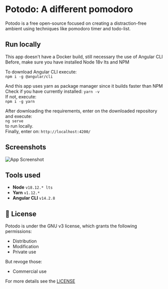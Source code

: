 # Potodo: A different pomodoro
<!-- <img src="https://img.shields.io/github/license/PotodoApp/potodo?color=blue" alias="License"> -->
Potodo is a free open-source focused on creating a distraction-free ambient using techniques like pomodoro timer and todo-list.


## Run locally
This app doesn't have a Docker build, still necessary the use of Angular CLI  
Before, make sure you have installed Node 18v lts and NPM

To download Angular CLI execute:  
```npm i -g @angular/cli```  

And this app uses yarn as package manager since it builds faster than NPM
Check if you have currently installed: `yarn -v`  
If not, execute:  
```npm i -g yarn```  

After downloading the requirements, enter on the downloaded repository and execute:  
```ng serve```  
to run locally.   
Finally, enter on: `http://localhost:4200/`  


## Screenshots

![App Screenshot](https://via.placeholder.com/468x300?text=App+Screenshot+Here)


## Tools used
- **Node** `v18.12.* lts`
- **Yarn** `v1.12.*`
- **Angular CLI** `v14.2.8`  

## 📜 License
Potodo is under the GNU v3 license, which grants the following permissions:  

- Distribution
- Modification
- Private use

But revoge those:
- Commercial use

For more details see the [LICENSE](https://github.com/PotodoApp/Potodo/blob/main/LICENSE)

